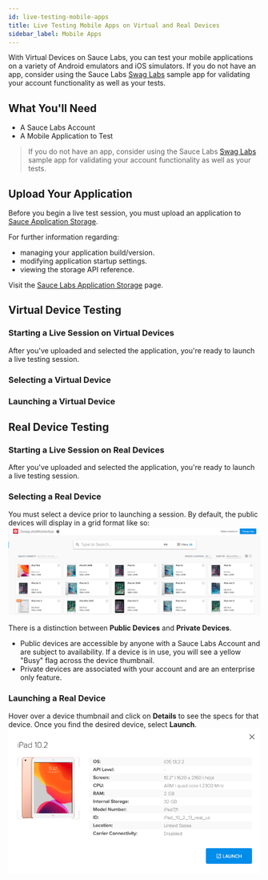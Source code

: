 ```yaml
---
id: live-testing-mobile-apps
title: Live Testing Mobile Apps on Virtual and Real Devices
sidebar_label: Mobile Apps
---
```


With Virtual Devices on Sauce Labs, you can test your mobile applications on a variety of Android emulators and iOS simulators. If you do not have an app, consider using the Sauce Labs [Swag Labs](https://github.com/saucelabs/sample-app-mobile) sample app for validating your account functionality as well as your tests. 

## What You'll Need
* A Sauce Labs Account
* A Mobile Application to Test
> If you do not have an app, consider using the Sauce Labs [Swag Labs](https://github.com/saucelabs/sample-app-mobile) sample app for validating your account functionality as well as your tests.

## Upload Your Application
Before you begin a live test session, you must upload an application to [Sauce Application Storage](saucelabs-application-storage.md).

For further information regarding:

* managing your application build/version.
* modifying application startup settings.
* viewing the storage API reference.

Visit the [Sauce Labs Application Storage](saucelabs-application-storage.md) page.

## Virtual Device Testing

### Starting a Live Session on Virtual Devices

After you've uploaded and selected the application, you're ready to launch a live testing session. 

### Selecting a Virtual Device

### Launching a Virtual Device

## Real Device Testing

### Starting a Live Session on Real Devices

After you've uploaded and selected the application, you're ready to launch a live testing session. 

### Selecting a Real Device

You must select a device prior to launching a session. By default, the public devices will display in a grid format like so:
    ![Device Grid](assets/device-grid.png)

There is a distinction between __Public Devices__ and __Private Devices__.

* Public devices are accessible by anyone with a Sauce Labs Account and are subject to availability. If a device is in use, you will see a yellow "Busy" flag across the device thumbnail.
* Private devices are associated with your account and are an enterprise only feature.

### Launching a Real Device

Hover over a device thumbnail and click on __Details__ to see the specs for that device. Once you find the desired device, select __Launch__.
    ![Device Details](assets/device-details.png)